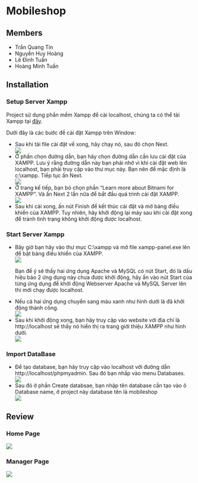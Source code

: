 # Mobileshop

## Members
<ul>
  <li>Trần Quang Tín</li>
  <li>Nguyễn Huy Hoàng</li>
  <li>Lê Đình Tuấn</li>
  <li>Hoàng Minh Tuấn</li>
  </ul>
  
## Installation

### Setup Server Xampp
Project sử dụng phần mềm Xampp để cài localhost, chúng ta có thể tải Xampp tại [đây](https://www.apachefriends.org/download.html).

Dưới đây là các bước để cài đặt Xampp trên Window:
<ul>
  <li>Sau khi tải file cài đặt về xong, hãy chạy nó, sau đó chọn Next.</li>
  <img src="https://thachpham.com/wp-content/uploads/2013/09/cai-dat-xampp-01.jpg">
  
  <li>Ở phần chọn đường dẫn, bạn hãy chọn đường dẫn cần lưu cài đặt của XAMPP. Lưu ý rằng đường dẫn này bạn phải nhớ vì khi cài đặt web lên localhost, bạn phải truy cập vào thư mục này. Bạn nên để mặc định là c:\xampp. Tiếp tục ấn Next.</li>
  <img src="https://thachpham.com/wp-content/uploads/2013/09/cai-dat-xampp-03.jpg">
  
  <li>Ở trang kế tiếp, bạn bỏ chọn phần “Learn more about Bitnami for XAMPP“. Và ấn Next 2 lần nữa để bắt đầu quá trình cài đặt XAMPP.</li>
  <img src="https://thachpham.com/wp-content/uploads/2013/09/cai-dat-xampp-04.jpg">
  
  <li>Sau khi cài xong, ấn nút Finish để kết thúc cài đặt và mở bảng điều khiển của XAMPP. Tuy nhiên, hãy khởi động lại máy sau khi cài đặt xong để tránh tình trạng không khởi động được localhost.</li>
  </ul>
  
### Start Server Xampp
<ul>
  <li>Bây giờ bạn hãy vào thư mục C:\xampp và mở file xampp-panel.exe lên để bật bảng điều khiển của XAMPP.</li>
  <img src="https://thachpham.com/wp-content/uploads/2013/09/xampp-panel.jpg">
  
  Bạn để ý sẽ thấy hai ứng dụng Apache và MySQL có nút Start, đó là dấu hiệu bảo 2 ứng dụng này chưa được khởi động, hãy ấn vào nút Start của từng ứng dụng để khởi động Webserver Apache và MySQL Server lên thì mới chạy được localhost.
  
  <li>Nếu cả hai ứng dụng chuyển sang màu xanh như hình dưới là đã khởi động thành công.</li>
  <img src="https://thachpham.com/wp-content/uploads/2013/09/xampp-panel-start.jpg">
  
  <li>Sau khi khởi động xong, bạn hãy truy cập vào website với địa chỉ là http://localhost sẽ thấy nó hiển thị ra trang giới thiệu XAMPP như hình dưới.</li>
  <img src="https://thachpham.com/wp-content/uploads/2013/09/xampp-homepage.jpg">
  </ul>
  
### Import DataBase
<ul>
  <li>Để tạo database, bạn hãy truy cập vào localhost với đường dẫn http://localhost/phpmyadmin. Sau đó bạn nhấp vào menu Databases.</li>
  <img src="https://thachpham.com/wp-content/uploads/2013/09/localhost-tao-database-01.jpg">
  <li>Sau đó ở phần Create databsae, bạn nhập tên database cần tạo vào ô Database name, ở project này database tên là mobileshop</li>
  <img src="https://imgur.com/Gh6GLA2.png">
  </ul>


## Review
### Home Page
<img src = "https://imgur.com/6ipwOYP.png">

### Manager Page
<img src = "https://imgur.com/FR5y3n6.png">
